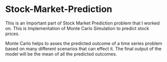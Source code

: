 # Stock-Market-Prediction
This is an Important part of Stock Market Prediction problem that I worked on. This is Implementation of Monte Carlo Simulation to predict stock prices.

Monte Carlo helps to asses the predicted outcome of a time series problem based on many different scenarios that can effect it. The final output of the model will be the mean of all the predicted outcomes.
